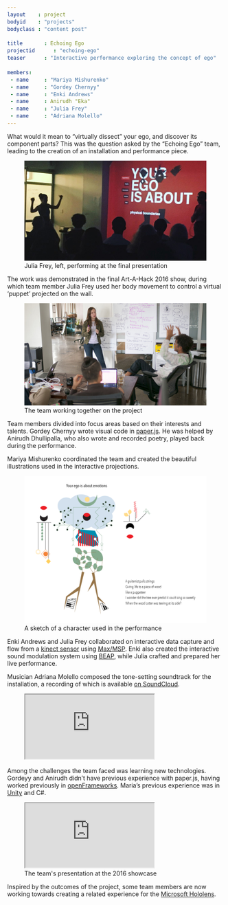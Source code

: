 ```yaml
---
layout    : project
bodyid    : "projects"
bodyclass : "content post"

title       : Echoing Ego
projectid      : "echoing-ego"
teaser		: "Interactive performance exploring the concept of ego"

members:
 - name     : "Mariya Mishurenko"
 - name     : "Gordey Chernyy"
 - name     : "Enki Andrews"
 - name     : Anirudh "Eka"
 - name     : "Julia Frey"
 - name     : "Adriana Molello"
---
```


What would it mean to “virtually dissect” your ego, and discover its component parts? This was the question asked by the “Echoing Ego” team, leading to the creation of an installation and performance piece.

<figure>
	<img src="/images/projects/2016/echoing-ego/your-ego.jpg" alt="The team’s performance at the final presentation" />
	<figcaption>Julia Frey, left, performing at the final presentation</figcaption>
</figure>

The work was demonstrated in the final Art-A-Hack 2016 show, during which team member Julia Frey used her body movement to control a virtual ‘puppet’ projected on the wall.

<figure>
	<img src="/images/projects/2016/echoing-ego/team.jpg" alt="The team working together on the project" />
	<figcaption>The team working together on the project</figcaption>
</figure>

Team members divided into focus areas based on their interests and talents. Gordey Chernyy wrote visual code in [paper.js](http://paperjs.org/). He was helped by Anirudh Dhullipalla, who also wrote and recorded poetry, played back during the performance.

Mariya Mishurenko coordinated the team and created the beautiful illustrations used in the interactive projections.

<figure>
	<img src="/images/projects/2016/echoing-ego/emotions.png" alt="A sketch of a character used in the performance" />
	<figcaption>A sketch of a character used in the performance</figcaption>
</figure>

Enki Andrews and Julia Frey collaborated on interactive data capture and flow from a [kinect sensor](https://en.wikipedia.org/wiki/Kinect) using [Max/MSP](https://cycling74.com/products/max/). Enki also created the interactive sound modulation system using [BEAP](https://github.com/stretta/BEAP/wiki/BEAP-Modular---Overview-and-Install), while Julia crafted and prepared her live performance.

Musician Adriana Molello composed the tone-setting soundtrack for the installation, a recording of which is available [on SoundCloud](https://soundcloud.com/dirtydawn/echoing-ego).

<figure>
	<iframe src="https://w.soundcloud.com/player/?url=https%3A//api.soundcloud.com/tracks/284195203&amp;auto_play=false&amp;hide_related=false&amp;show_comments=true&amp;show_user=true&amp;show_reposts=false&amp;visual=true"></iframe>
</figure>

Among the challenges the team faced was learning new technologies. Gordeyy and Anirudh didn’t have previous experience with paper.js, having worked previously in [openFrameworks](http://openframeworks.cc/). Maria’s previous experience was in [Unity](http://unity3d.com) and C#.

<figure class="video ratio-55 with-caption">
	<iframe src="https://www.youtube.com/embed/sFCK4MQtIhI" allowfullscreen></iframe>
	<figcaption>The team's presentation at the 2016 showcase</figcaption>
</figure>

Inspired by the outcomes of the project, some team members are now working towards creating a related experience for the [Microsoft Hololens](https://www.microsoft.com/microsoft-hololens/).

